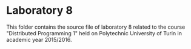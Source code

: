 # Laboratory 8

This folder contains the source file of laboratory 8 related to the course "Distributed Programming 1" held on Polytechnic University of Turin in academic year 2015/2016.
